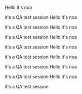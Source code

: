 Hello it's noa

it's a QA test session 
Hello it's noa

it's a QA test session 
Hello it's noa

it's a QA test session 
Hello it's noa

it's a QA test session 
Hello it's noa

it's a QA test session 
Hello it's noa

it's a QA test session 
Hello it's noa

it's a QA test session 
Hello it's noa

it's a QA test session 
